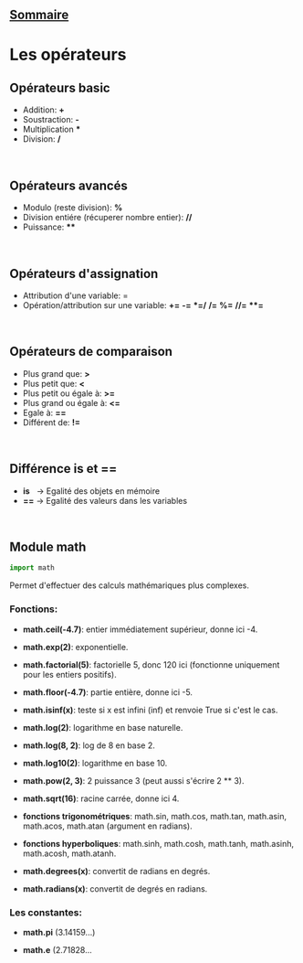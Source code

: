 ## [Sommaire](README.md)

# Les opérateurs

## Opérateurs basic
* Addition: **+**
* Soustraction: **-**
* Multiplication **\***
* Division: **/**

<br>

## Opérateurs avancés
* Modulo (reste division): **%**
* Division entiére (récuperer nombre entier): **//**
* Puissance: **\*\***

<br>

## Opérateurs d'assignation
* Attribution d'une variable: =
* Opération/attribution sur une variable: **+=** **-=** **\*=/** **/=** **%=** **//=** **\*\*=**

<br>

## Opérateurs de comparaison
* Plus grand que: **>**
* Plus petit que: **<**
* Plus petit ou égale à: **>=**
* Plus grand ou égale à: **<=**
* Egale à: **==**
* Différent de: **!=**

<br>

## Différence **is** et **==**
* **is** &nbsp; -> Egalité des objets en mémoire
* **==** -> Egalité des valeurs dans les variables

<br>

## Module math

```python
import math
```

Permet d'effectuer des calculs mathémariques plus complexes.

### Fonctions: 
* **math.ceil(-4.7)**: entier immédiatement supérieur, donne ici -4.

* **math.exp(2)**: exponentielle.

* **math.factorial(5)**: factorielle 5, donc 120 ici (fonctionne uniquement pour les entiers positifs).

* **math.floor(-4.7)**: partie entière, donne ici -5.

* **math.isinf(x)**: teste si x est infini (inf) et renvoie True si c'est le cas.

* **math.log(2)**: logarithme en base naturelle.

* **math.log(8, 2)**: log de 8 en base 2.

* **math.log10(2)**: logarithme en base 10.

* **math.pow(2, 3)**: 2 puissance 3 (peut aussi s'écrire 2 ** 3).

* **math.sqrt(16)**: racine carrée, donne ici 4.

* **fonctions trigonométriques**: math.sin, math.cos, math.tan, math.asin, math.acos, math.atan (argument en radians).

* **fonctions hyperboliques**: math.sinh, math.cosh, math.tanh, math.asinh, math.acosh, math.atanh.

* **math.degrees(x)**: convertit de radians en degrés.

* **math.radians(x)**: convertit de degrés en radians.

### Les constantes:

* **math.pi** (3.14159...)

* **math.e** (2.71828...